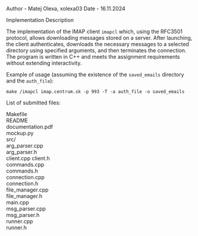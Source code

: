 Author - Matej Olexa, xolexa03 Date - 16.11.2024

Implementation Description

The implementation of the IMAP client `imapcl` which, using the RFC3501 protocol, allows downloading messages stored on a server. After launching, the client authenticates, downloads the necessary messages to a selected directory using specified arguments, and then terminates the connection. The program is written in C++ and meets the assignment requirements without extending interactivity.

Example of usage (assuming the existence of the `saved_emails` directory and the `auth_file`):

```
make /imapcl imap.centrum.sk -p 993 -T -a auth_file -o saved_emails
```

List of submitted files:

Makefile  
README  
documentation.pdf  
mockup.py  
src/  
arg_parser.cpp  
arg_parser.h  
client.cpp 
client.h  
commands.cpp  
commands.h  
connection.cpp   
connection.h  
file_manager.cpp  
file_manager.h  
main.cpp  
msg_parser.cpp  
msg_parser.h  
runner.cpp  
runner.h 

